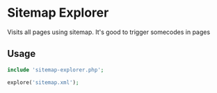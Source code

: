 # Sitemap Explorer

Visits all pages using sitemap. It's good to trigger somecodes in pages

## Usage

```php
include 'sitemap-explorer.php';

explore('sitemap.xml');
````